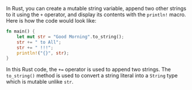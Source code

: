 In Rust, you can create a mutable string variable, append two other strings to it using the `+` operator, and display its contents with the `println!` macro. Here is how the code would look like:

```rust
fn main() {
    let mut str = "Good Morning".to_string();
    str += " to All";
    str += " !!!";
    println!("{}", str);
}
```

In this Rust code, the `+=` operator is used to append two strings. The `to_string()` method is used to convert a string literal into a `String` type which is mutable unlike `str`.
